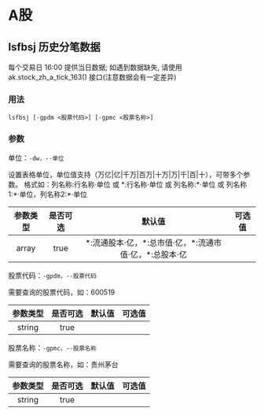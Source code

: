 # A股

## lsfbsj 历史分笔数据 <Badge type="tip" text="测试报错" />

每个交易日 16:00 提供当日数据; 如遇到数据缺失, 请使用 ak.stock_zh_a_tick_163() 接口(注意数据会有一定差异)

### 用法

`lsfbsj [-gpdm <股票代码>] [-gpmc <股票名称>]`

### 参数

单位：`-dw，--单位`

设置表格单位，单位值支持（万亿|亿|千万|百万|十万|万|千|百|十），可带多个参数。
格式如：列名称:行名称·单位 或 \*:行名称·单位 或 列名称:\*·单位 或 列名称1:\*·单位，列名称2:\*·单位

| 参数类型 | 是否可选 |                           默认值                           | 可选值 |
| :------: | :------: | :--------------------------------------------------------: | :----: |
|  array   |   true   | \*:流通股本·亿，\*:总市值·亿，\*:流通市值·亿，\*:总股本·亿 |        |

股票代码：`-gpdm，--股票代码`

需要查询的股票代码，如：600519

| 参数类型 | 是否可选 | 默认值 | 可选值 |
| :------: | :------: | :----: | :----: |
|  string  |   true   |        |        |

股票名称：`-gpmc，--股票名称`

需要查询的股票名称，如：贵州茅台

| 参数类型 | 是否可选 | 默认值 | 可选值 |
| :------: | :------: | :----: | :----: |
|  string  |   true   |        |        |
